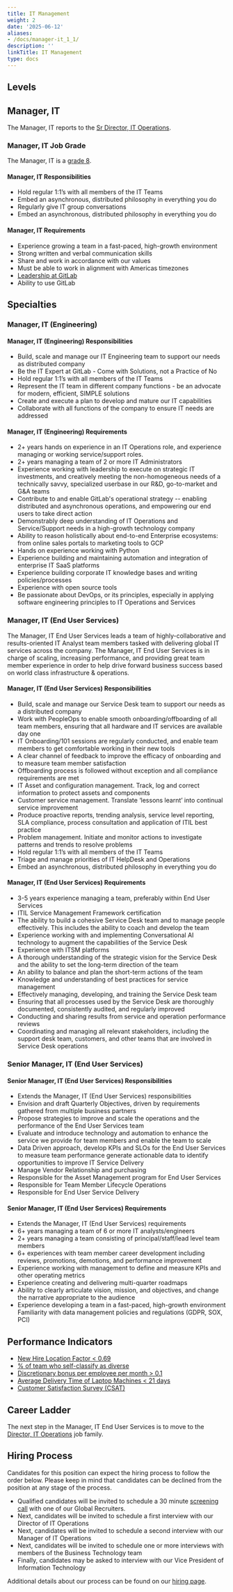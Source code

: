 ```yaml
---
title: IT Management
weight: 2
date: '2025-06-12'
aliases:
- /docs/manager-it_1_1/
description: ''
linkTitle: IT Management
type: docs
---
```


## Levels

## Manager, IT

The Manager, IT reports to the [Sr Director, IT Operations](/job-families/finance/director-it-operations/).

### Manager, IT Job Grade

The Manager, IT is a [grade 8](/handbook/total-rewards/compensation/compensation-calculator/#gitlab-job-grades).

#### Manager, IT Responsibilities

- Hold regular 1:1’s with all members of the IT Teams
- Embed an asynchronous, distributed philosophy in everything you do
- Regularly give IT group conversations
- Embed an asynchronous, distributed philosophy in everything you do

#### Manager, IT Requirements

- Experience growing a team in a fast-paced, high-growth environment
- Strong written and verbal communication skills
- Share and work in accordance with our values
- Must be able to work in alignment with Americas timezones
- [Leadership at GitLab](/handbook/company/structure/#management-group)
- Ability to use GitLab

## Specialties

### Manager, IT (Engineering)

#### Manager, IT (Engineering) Responsibilities

- Build, scale and manage our IT Engineering team to support our needs as distributed company
- Be the IT Expert at GitLab - Come with Solutions, not a Practice of No
- Hold regular 1:1’s with all members of the IT Teams
- Represent the IT team in different company functions - be an advocate for modern, efficient, SIMPLE solutions
- Create and execute a plan to develop and mature our IT capabilities
- Collaborate with all functions of the company to ensure IT needs are addressed

#### Manager, IT (Engineering) Requirements

- 2+ years hands on experience in an IT Operations role, and experience managing or working service/support roles.
- 2+ years managing a team of 2 or more IT Administrators
- Experience working with leadership to execute on strategic IT investments, and creatively meeting the non-homogeneous needs of a technically savvy, specialized userbase in our R&D, go-to-market and G&A teams
- Contribute to and enable GitLab's operational strategy -- enabling distributed and asynchronous operations, and empowering our end users to take direct action
- Demonstrably deep understanding of IT Operations and Service/Support needs in a high-growth technology company
- Ability to reason holistically about end-to-end Enterprise ecosystems: from online sales portals to marketing tools to GCP
- Hands on experience working with Python
- Experience building and maintaining automation and integration of enterprise IT SaaS platforms
- Experience building corporate IT knowledge bases and writing policies/processes
- Experience with open source tools
- Be passionate about DevOps, or its principles, especially in applying software engineering principles to IT Operations and Services

### Manager, IT (End User Services)

The Manager, IT End User Services leads a team of highly-collaborative and results-oriented IT Analyst team members tasked with delivering global IT services across the company. The Manager, IT End User Services is in charge of scaling, increasing performance, and providing great team member experience in order to help drive forward business success based on world class infrastructure & operations.

#### Manager, IT (End User Services) Responsibilities

- Build, scale and manage our Service Desk team to support our needs as a distributed company
- Work with PeopleOps to enable smooth onboarding/offboarding of all team members, ensuring that all hardware and IT services are available day one
- IT Onboarding/101 sessions are regularly conducted, and enable team members to get comfortable working in their new tools
- A clear channel of feedback to improve the efficacy of onboarding and to measure team member satisfaction
- Offboarding process is followed without exception and all compliance requirements are met
- IT Asset and configuration management. Track, log and correct information to protect assets and components
- Customer service management. Translate ‘lessons learnt’ into continual service improvement
- Produce proactive reports, trending analysis, service level reporting, SLA compliance, process consultation and application of ITIL best practice
- Problem management. Initiate and monitor actions to investigate patterns and trends to resolve problems
- Hold regular 1:1’s with all members of the IT Teams
- Triage and manage priorities of IT HelpDesk and Operations
- Embed an asynchronous, distributed philosophy in everything you do

#### Manager, IT (End User Services) Requirements

- 3-5 years experience managing a team, preferably within End User Services
- ITIL Service Management Framework certification
- The ability to build a cohesive Service Desk team and to manage people effectively. This includes the ability to coach and develop the team
- Experience working with and implementing Conversational AI technology to augment the capabilities of the Service Desk
- Experience with ITSM platforms
- A thorough understanding of the strategic vision for the Service Desk and the ability to set the long-term direction of the team
- An ability to balance and plan the short-term actions of the team
- Knowledge and understanding of best practices for service management
- Effectively managing, developing, and training the Service Desk team
- Ensuring that all processes used by the Service Desk are thoroughly documented, consistently audited, and regularly improved
- Conducting and sharing results from service and operation performance reviews
- Coordinating and managing all relevant stakeholders, including the support desk team, customers, and other teams that are involved in Service Desk operations

### Senior Manager, IT (End User Services)

#### Senior Manager, IT (End User Services) Responsibilities

- Extends the Manager, IT (End User Services) responsibilities
- Envision and draft Quarterly Objectives, driven by requirements gathered from multiple business partners
- Propose strategies to improve and scale the operations and the performance of the End User Services team
- Evaluate and introduce technology and automation to enhance the service we provide for team members and enable the team to scale
- Data Driven approach, develop KPIs and SLOs for the End User Services to measure team performance generate actionable data to identify opportunities to improve IT Service Delivery
- Manage Vendor Relationship and purchasing
- Responsible for the Asset Management program for End User Services
- Responsible for Team Member Lifecycle Operations
- Responsible for End User Service Delivery

#### Senior Manager, IT (End User Services) Requirements

- Extends the Manager, IT (End User Services) requirements
- 6+ years managing a team of 6 or more IT analysts/engineers
- 2+ years managing a team consisting of principal/staff/lead level team members
- 6+ experiences with team member career development including reviews, promotions, demotions, and performance improvement
- Experience working with management to define and measure KPIs and other operating metrics
- Experience creating and delivering multi-quarter roadmaps
- Ability to clearly articulate vision, mission, and objectives, and change the narrative appropriate to the audience
- Experience developing a team in a fast-paced, high-growth environment
Familiarity with data management policies and regulations (GDPR, SOX, PCI)

## Performance Indicators

- [New Hire Location Factor < 0.69](https://internal.gitlab.com/handbook/it/it-performance-indicators/#new-hire-location-factor--069)
- [% of team who self-classify as diverse](https://internal.gitlab.com/handbook/it/it-performance-indicators/#percent--of-team-who-self-classify-as-diverse)
- [Discretionary bonus per employee per month > 0.1](https://internal.gitlab.com/handbook/it/it-performance-indicators/#discretionary-bonus-per-employee-per-month--01)
- [Average Delivery Time of Laptop Machines < 21 days](https://internal.gitlab.com/handbook/it/it-performance-indicators/#average-delivery-time-of-laptop-machines--21-days)
- [Customer Satisfaction Survey (CSAT)](https://internal.gitlab.com/handbook/it/it-performance-indicators/#customer-satisfaction-survey-csat)

## Career Ladder

The next step in the Manager, IT End User Services is to move to the [Director, IT Operations](/job-families/finance/director-it-operations/) job family.

## Hiring Process

Candidates for this position can expect the hiring process to follow the order below. Please keep in mind that candidates can be declined from the position at any stage of the process.

- Qualified candidates will be invited to schedule a 30 minute [screening call](/handbook/hiring/interviewing/#screening-call) with one of our Global Recruiters.
- Next, candidates will be invited to schedule a first interview with our Director of IT Operations
- Next, candidates will be invited to schedule a second interview with our Manager of IT Operations
- Next, candidates will be invited to schedule one or more interviews with members of the Business Technology team
- Finally, candidates may be asked to interview with our Vice President of Information Technology

Additional details about our process can be found on our [hiring page](/handbook/hiring/).
